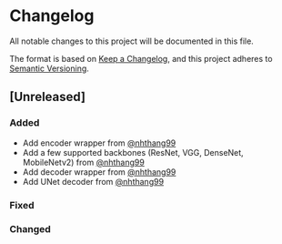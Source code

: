 # Changelog

All notable changes to this project will be documented in this file.

The format is based on [Keep a Changelog](https://keepachangelog.com/en/1.0.0/),
and this project adheres to [Semantic Versioning](https://semver.org/spec/v2.0.0.html).

## [Unreleased]
### Added
- Add encoder wrapper from [@nhthang99](https://github.com/nhthang99)
- Add a few supported backbones (ResNet, VGG, DenseNet, MobileNetv2) from [@nhthang99](https://github.com/nhthang99)
- Add decoder wrapper from [@nhthang99](https://github.com/nhthang99)
- Add UNet decoder from [@nhthang99](https://github.com/nhthang99)
### Fixed
### Changed